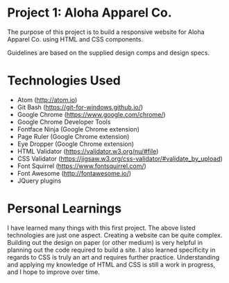 # Project 1: Aloha Apparel Co.
The purpose of this project is to build a responsive website for Aloha Apparel Co. using HTML and CSS components.

Guidelines are based on the supplied design comps and design specs.

# Technologies Used
* Atom (http://atom.io)
* Git Bash (https://git-for-windows.github.io/)
* Google Chrome (https://www.google.com/chrome/)
* Google Chrome Developer Tools
* Fontface Ninja (Google Chrome extension)
* Page Ruler (Google Chrome extension)
* Eye Dropper (Google Chrome extension)
* HTML Validator (https://validator.w3.org/nu/#file)
* CSS Validator (https://jigsaw.w3.org/css-validator/#validate_by_upload)
* Font Squirrel (https://www.fontsquirrel.com/)
* Font Awesome (http://fontawesome.io/)
* JQuery plugins

# Personal Learnings
I have learned many things with this first project. The above listed technologies are just one aspect. Creating a website can be quite complex. Building out the design on paper (or other medium) is very helpful in planning out the code required to build a site. I also learned specificity in regards to CSS is truly an art and requires further practice. Understanding and applying my knowledge of HTML and CSS is still a work in progress, and I hope to improve over time.
